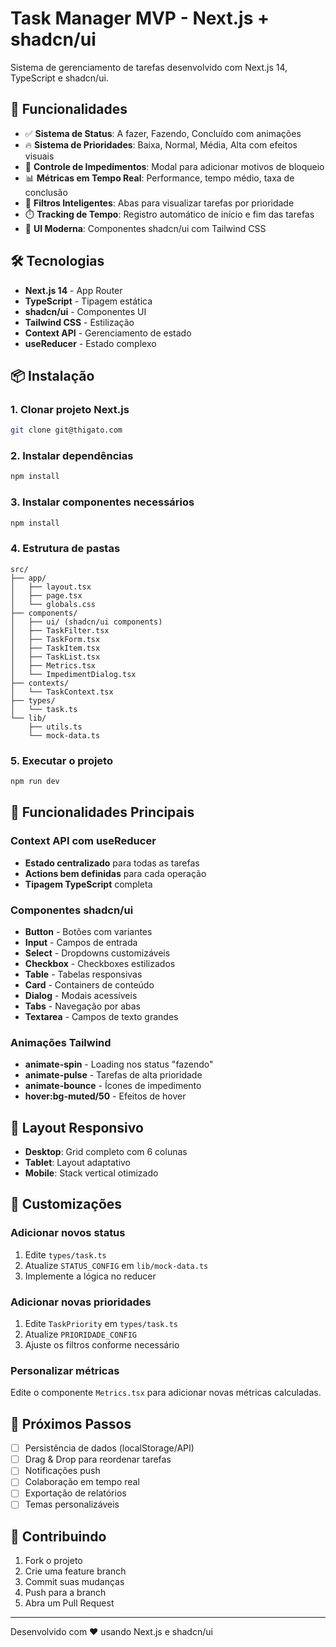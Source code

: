 # Task Manager MVP - Next.js + shadcn/ui

Sistema de gerenciamento de tarefas desenvolvido com Next.js 14, TypeScript e shadcn/ui.

## 🚀 Funcionalidades

- ✅ **Sistema de Status**: A fazer, Fazendo, Concluído com animações
- 🔥 **Sistema de Prioridades**: Baixa, Normal, Média, Alta com efeitos visuais
- 🚫 **Controle de Impedimentos**: Modal para adicionar motivos de bloqueio
- 📊 **Métricas em Tempo Real**: Performance, tempo médio, taxa de conclusão
- 🎯 **Filtros Inteligentes**: Abas para visualizar tarefas por prioridade
- ⏱️ **Tracking de Tempo**: Registro automático de início e fim das tarefas
- 🎨 **UI Moderna**: Componentes shadcn/ui com Tailwind CSS

## 🛠️ Tecnologias

- **Next.js 14** - App Router
- **TypeScript** - Tipagem estática
- **shadcn/ui** - Componentes UI
- **Tailwind CSS** - Estilização
- **Context API** - Gerenciamento de estado
- **useReducer** - Estado complexo

## 📦 Instalação

### 1. Clonar projeto Next.js
```bash
git clone git@thigato.com
```

### 2. Instalar dependências
```bash
npm install
```

### 3. Instalar componentes necessários
```bash
npm install
```

### 4. Estrutura de pastas
```
src/
├── app/
│   ├── layout.tsx
│   ├── page.tsx
│   └── globals.css
├── components/
│   ├── ui/ (shadcn/ui components)
│   ├── TaskFilter.tsx
│   ├── TaskForm.tsx
│   ├── TaskItem.tsx
│   ├── TaskList.tsx
│   ├── Metrics.tsx
│   └── ImpedimentDialog.tsx
├── contexts/
│   └── TaskContext.tsx
├── types/
│   └── task.ts
└── lib/
    ├── utils.ts
    └── mock-data.ts
```

### 5. Executar o projeto
```bash
npm run dev
```

## 🎨 Funcionalidades Principais

### Context API com useReducer
- **Estado centralizado** para todas as tarefas
- **Actions bem definidas** para cada operação
- **Tipagem TypeScript** completa

### Componentes shadcn/ui
- **Button** - Botões com variantes
- **Input** - Campos de entrada
- **Select** - Dropdowns customizáveis
- **Checkbox** - Checkboxes estilizados
- **Table** - Tabelas responsivas
- **Card** - Containers de conteúdo
- **Dialog** - Modais acessíveis
- **Tabs** - Navegação por abas
- **Textarea** - Campos de texto grandes

### Animações Tailwind
- **animate-spin** - Loading nos status "fazendo"
- **animate-pulse** - Tarefas de alta prioridade
- **animate-bounce** - Ícones de impedimento
- **hover:bg-muted/50** - Efeitos de hover

## 📱 Layout Responsivo

- **Desktop**: Grid completo com 6 colunas
- **Tablet**: Layout adaptativo
- **Mobile**: Stack vertical otimizado

## 🔧 Customizações

### Adicionar novos status
1. Edite `types/task.ts`
2. Atualize `STATUS_CONFIG` em `lib/mock-data.ts`
3. Implemente a lógica no reducer

### Adicionar novas prioridades
1. Edite `TaskPriority` em `types/task.ts`
2. Atualize `PRIORIDADE_CONFIG`
3. Ajuste os filtros conforme necessário

### Personalizar métricas
Edite o componente `Metrics.tsx` para adicionar novas métricas calculadas.

## 🎯 Próximos Passos

- [ ] Persistência de dados (localStorage/API)
- [ ] Drag & Drop para reordenar tarefas
- [ ] Notificações push
- [ ] Colaboração em tempo real
- [ ] Exportação de relatórios
- [ ] Temas personalizáveis

## 🤝 Contribuindo

1. Fork o projeto
2. Crie uma feature branch
3. Commit suas mudanças
4. Push para a branch
5. Abra um Pull Request

---

Desenvolvido com ❤️ usando Next.js e shadcn/ui